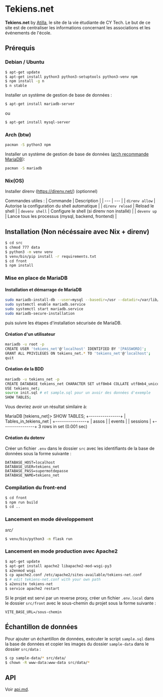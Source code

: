 # Tekiens.net

**Tekiens.net** by [Atilla](https://atilla.org), le site de la vie étudiante de CY Tech.
Le but de ce site est de centraliser les informations concernant les associations et les événements de l'école.

## Prérequis

### Debian / Ubuntu

```sh
$ apt-get update
$ apt-get install python3 python3-setuptools python3-venv npm
$ npm install -g n
$ n stable
```
Installer un système de gestion de base de données :
```sh
$ apt-get install mariadb-server
```
ou
```sh
$ apt-get install mysql-server
```

### Arch (btw)

```sh
pacman -S python3 npm
```

Installer un système de gestion de base de données ([arch recommande MariaDB](https://wiki.archlinux.org/title/MySQL)):
```sh
pacman -S mariadb
```

### Nix(OS)

Installer direnv (https://direnv.net/) (optionnel)

Commandes utiles :
| Commande | Description |
| --- | --- |
| `direnv allow` | Autorise la configuration du shell automatique |
| `direnv reload` | Reload le shell |
| `devenv shell` | Configure le shell (si direnv non installé) |
| `devenv up` | Lance tous les processus (mysql, backend, frontend) |

## Installation (Non nécéssaire avec Nix + direnv)
```sh
$ cd src
$ chmod 777 data
$ python3 -m venv venv
$ venv/bin/pip install -r requirements.txt
$ cd front
$ npm install
```

### Mise en place de MariaDB

#### Installation et démarrage de MariaDB
```sh
sudo mariadb-install-db --user=mysql --basedir=/usr --datadir=/var/lib/mysql
sudo systemctl enable mariadb.service
sudo systemctl start mariadb.service
sudo mariadb-secure-installation
```
puis suivre les étapes d'installation sécurisée de MariaDB.

#### Création d'un utilisateur
```sh
mariadb -u root -p
CREATE USER 'tekiens_net'@'localhost' IDENTIFIED BY '[PASSWORD]';
GRANT ALL PRIVILEGES ON tekiens_net.* TO 'tekiens_net'@'localhost';
quit
```

#### Création de la BDD
```sh
mariadb -u tekiens_net -p
CREATE DATABASE tekiens_net CHARACTER SET utf8mb4 COLLATE utf8mb4_unicode_ci;
USE tekiens_net;
source init.sql # et sample.sql pour un avoir des données d'exemple
SHOW TABLES;
```

Vous devriez avoir un résultat similaire à:

MariaDB [tekiens_net]> SHOW TABLES;
+----------------+
| Tables_in_tekiens_net |
+----------------+
| assos          |
| events         |
| sessions       |
+----------------+
3 rows in set (0.001 sec)

#### Création du dotenv
Créer un fichier `.env` dans le dossier `src` avec les identifiants de la base de données sous la forme suivante :
```
DATABASE_HOST=localhost
DATABASE_USER=tekiens_net
DATABASE_PASS=supermotdepasse
DATABASE_NAME=tekiens_net
```

### Compilation du front-end

```sh
$ cd front
$ npm run build
$ cd ..
```

### Lancement en mode développement
*src/*
```sh
$ venv/bin/python3 -m flask run
```

### Lancement en mode production avec Apache2

```sh
$ apt-get update
$ apt-get install apache2 libapache2-mod-wsgi-py3
$ a2enmod wsgi
$ cp apache2.conf /etc/apache2/sites-available/tekiens-net.conf
$ # edit tekiens-net.conf with your own path
$ a2ensite tekiens-net
$ service apache2 restart
```

Si le projet est servi par un reverse proxy, créer un fichier `.env.local` dans le dossier `src/front` avec le sous-chemin du projet sous la forme suivante :
```properties
VITE_BASE_URL=/sous-chemin
```

## Échantillon de données

Pour ajouter un échantillon de données, exécuter le script `sample.sql` dans la base de données et copier les images du dossier `sample-data` dans le dossier `src/data` :

```sh
$ cp sample-data/* src/data/
$ chown -R www-data:www-data src/data/*
```

## API

Voir [api.md](api.md).
